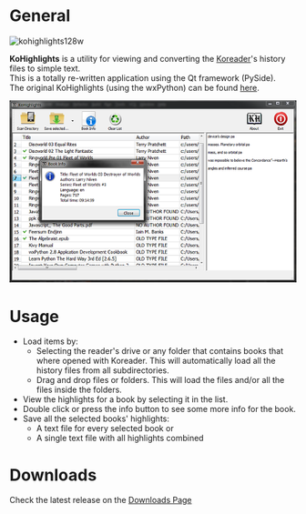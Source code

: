 # General
![kohighlights128w](https://cloud.githubusercontent.com/assets/14363074/9978678/22e01940-5f49-11e5-8112-bc58b8f0f56f.png)

**KoHighlights** is a utility for viewing and converting the [Koreader](https://github.com/koreader/koreader)'s history files to simple text.  
This is a totally re-written application using the Qt framework (PySide).  
The original KoHighlights (using the wxPython) can be found [here](https://github.com/noonkey/KoHighlights).


![HighLights ScreenShot 01](screen1.png)

# Usage
* Load items by:
    * Selecting the reader's drive or any folder that contains books that where opened with Koreader. This will automatically load all the history files from all subdirectories.
    * Drag and drop files or folders. This will load the files and/or all the files inside the folders.
* View the highlights for a book by selecting it in the list.
* Double click or press the info button to see some more info for the book.
* Save all the selected books' highlights:
    * A text file for every selected book or
    * A single text file with all highlights combined

# Downloads

Check the latest release on the [Downloads Page](https://github.com/noembryo/KoHighlights/releases)
